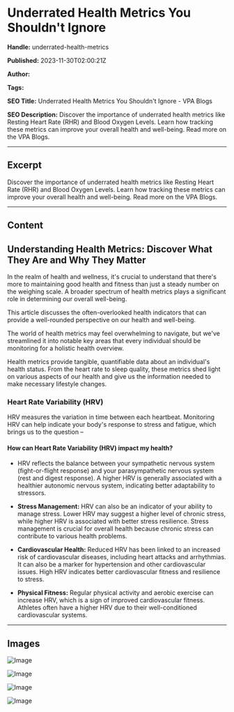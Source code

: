 # Underrated Health Metrics You Shouldn't Ignore

**Handle:** underrated-health-metrics

**Published:** 2023-11-30T02:00:21Z

**Author:**  

**Tags:** 

**SEO Title:** Underrated Health Metrics You Shouldn't Ignore - VPA Blogs

**SEO Description:** Discover the importance of underrated health metrics like Resting Heart Rate (RHR) and Blood Oxygen Levels. Learn how tracking these metrics can improve your overall health and well-being. Read more on the VPA Blogs.

---

## Excerpt

Discover the importance of underrated health metrics like Resting Heart Rate (RHR) and Blood Oxygen Levels. Learn how tracking these metrics can improve your overall health and well-being. Read more on the VPA Blogs.

---

## Content

## Understanding Health Metrics: Discover What They Are and Why They Matter

In the realm of health and wellness, it's crucial to understand that there's more to maintaining good health and fitness than just a steady number on the weighing scale. A broader spectrum of health metrics plays a significant role in determining our overall well-being.

This article discusses the often-overlooked health indicators that can provide a well-rounded perspective on our health and well-being.

The world of health metrics may feel overwhelming to navigate, but we've streamlined it into notable key areas that every individual should be monitoring for a holistic health overview.

Health metrics provide tangible, quantifiable data about an individual's health status. From the heart rate to sleep quality, these metrics shed light on various aspects of our health and give us the information needed to make necessary lifestyle changes.

### Heart Rate Variability (HRV)

HRV measures the variation in time between each heartbeat. Monitoring HRV can help indicate your body's response to stress and fatigue, which brings us to the question –

#### How can Heart Rate Variability (HRV) impact my health?

- HRV reflects the balance between your sympathetic nervous system (fight-or-flight response) and your parasympathetic nervous system (rest and digest response). A higher HRV is generally associated with a healthier autonomic nervous system, indicating better adaptability to stressors.

- **Stress Management:** HRV can also be an indicator of your ability to manage stress. Lower HRV may suggest a higher level of chronic stress, while higher HRV is associated with better stress resilience. Stress management is crucial for overall health because chronic stress can contribute to various health problems.

- **Cardiovascular Health:** Reduced HRV has been linked to an increased risk of cardiovascular diseases, including heart attacks and arrhythmias. It can also be a marker for hypertension and other cardiovascular issues. High HRV indicates better cardiovascular fitness and resilience to stress.

- **Physical Fitness:** Regular physical activity and aerobic exercise can increase HRV, which is a sign of improved cardiovascular fitness. Athletes often have a higher HRV due to their well-conditioned cardiovascular systems.

---

## Images

![Image](undefined)

![Image](undefined)

![Image](undefined)

![Image](undefined)

